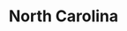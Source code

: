 ---
title: "North Carolina"
hashtag: north-carolina
borders:
  - Atlantic Ocean
  - Georgia
  - South Carolina
  - Tennessee
  - Virginia
tags:
  - State
  - United States
---